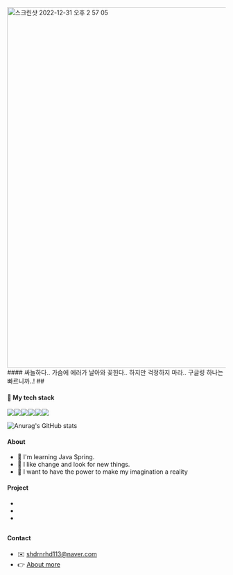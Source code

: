 <img width="832" alt="스크린샷 2022-12-31 오후 2 57 05" src="https://user-images.githubusercontent.com/115536240/210126795-91c53474-9d89-4871-906a-7a45649719e2.png">
#### 싸늘하다.. 가슴에 에러가 날아와 꽂힌다..
하지만 걱정하지 마라.. 구글링 하나는 빠르니까..!
## 

#### 📖 My tech stack
<img src="https://img.shields.io/badge/JAVA-E97627?style=flat-square&logo=IntelliJ%20IDEA&logoColor=white"><img src="https://img.shields.io/badge/Spring-6DB33F?style=flat-square&logo=Spring&logoColor=white"><img src="https://img.shields.io/badge/apache tomcat-F8DC75?style=flat-square&logo=apachetomcat&logoColor=black"><img src="https://img.shields.io/badge/MySQL-4479A1?style=flat-square&logo=MySQL&logoColor=white"><img src="https://img.shields.io/badge/github-181717?style=flat-square&logo=github&logoColor=white"><img src="https://img.shields.io/badge/macOS-E6E6E6?style=flat-square&logo=macOS&logoColor=black">

![Anurag's GitHub stats](https://github-readme-stats.vercel.app/api?username=choideakook&show_icons=true&theme=dracula)
  
#### About
- 🌱 I'm learning Java Spring.
- 🧐 I like change and look for new things.
- 🚀 I want to have the power to make my imagination a reality


#### Project
-
-
-

## 
#### Contact
- ✉️ shdrnrhd113@naver.com
- 👉 [About more]()

